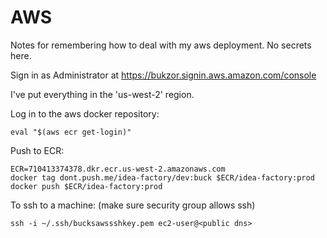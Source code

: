 AWS
===
Notes for remembering how to deal with my aws deployment.
No secrets here.

Sign in as Administrator at <https://bukzor.signin.aws.amazon.com/console>


I've put everything in the 'us-west-2' region.


Log in to the aws docker repository:

    eval "$(aws ecr get-login)"


Push to ECR: 

    ECR=710413374378.dkr.ecr.us-west-2.amazonaws.com
    docker tag dont.push.me/idea-factory/dev:buck $ECR/idea-factory:prod
    docker push $ECR/idea-factory:prod


To ssh to a machine: (make sure security group allows ssh)

    ssh -i ~/.ssh/bucksawssshkey.pem ec2-user@<public dns>
